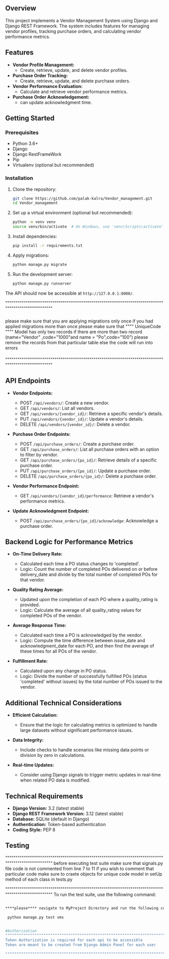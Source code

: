 
## Overview

This project implements a Vendor Management System using Django and Django REST Framework. The system includes features for managing vendor profiles, tracking purchase orders, and calculating vendor performance metrics.

## Features

- **Vendor Profile Management:**
  - Create, retrieve, update, and delete vendor profiles.
- **Purchase Order Tracking:**
  - Create, retrieve, update, and delete purchase orders.
- **Vendor Performance Evaluation:**
  - Calculate and retrieve vendor performance metrics.
- **Purchase Order Acknowledgement:**
  - can update acknowledgment time.

## Getting Started

### Prerequisites

- Python 3.6+
- Django
- Django RestFrameWork  
- Pip
- Virtualenv (optional but recommended)

### Installation

1. Clone the repository:

    ```bash
    git clone https://github.com/palak-kalra/Vendor_management.git
    cd Vendor_management
    ```

2. Set up a virtual environment (optional but recommended):

    ```bash
    python -m venv venv
    source venv/bin/activate  # On Windows, use 'venv\Scripts\activate'
    ```

3. Install dependencies:

    ```bash
    pip install -r requirements.txt
    ```

4. Apply migrations:

    ```bash
    python manage.py migrate
    ```

5. Run the development server:

    ```bash
    python manage.py runserver
    ```

The API should now be accessible at `http://127.0.0.1:8000/`.

""""""""""""""""""""""""""""""""""""""""""""""""""""""""""""""""""""""""""""""""""""""""""""""""""""
#####
please make sure that you are applying migrations only once if you had applied migrations more than once please make sure that """" UniqueCode """" Model has only two records if there are more than two record (name="Vendor" ,code="1000"and name = "Po",code="100") please remove the records from that particular table else the code will run into errors 
####
""""""""""""""""""""""""""""""""""""""""""""""""""""""""""""""""""""""""""""""""""""""""""""""""""""

## API Endpoints

- **Vendor Endpoints:**
  - POST `/api/vendors/`: Create a new vendor.
  - GET `/api/vendors/`: List all vendors.
  - GET `/api/vendors/{vendor_id}/`: Retrieve a specific vendor's details.
  - PUT `/api/vendors/{vendor_id}/`: Update a vendor's details.
  - DELETE `/api/vendors/{vendor_id}/`: Delete a vendor.

- **Purchase Order Endpoints:**
  - POST `/api/purchase_orders/`: Create a purchase order.
  - GET `/api/purchase_orders/`: List all purchase orders with an option to filter by vendor.
  - GET `/api/purchase_orders/{po_id}/`: Retrieve details of a specific purchase order.
  - PUT `/api/purchase_orders/{po_id}/`: Update a purchase order.
  - DELETE `/api/purchase_orders/{po_id}/`: Delete a purchase order.

- **Vendor Performance Endpoint:**
  - GET `/api/vendors/{vendor_id}/performance`: Retrieve a vendor's performance metrics.

- **Update Acknowledgment Endpoint:**
  - POST `/api/purchase_orders/{po_id}/acknowledge`: Acknowledge a purchase order.

## Backend Logic for Performance Metrics

- **On-Time Delivery Rate:**
  - Calculated each time a PO status changes to 'completed'.
  - Logic: Count the number of completed POs delivered on or before delivery_date and divide by the total number of completed POs for that vendor.

- **Quality Rating Average:**
  - Updated upon the completion of each PO where a quality_rating is provided.
  - Logic: Calculate the average of all quality_rating values for completed POs of the vendor.

- **Average Response Time:**
  - Calculated each time a PO is acknowledged by the vendor.
  - Logic: Compute the time difference between issue_date and acknowledgment_date for each PO, and then find the average of these times for all POs of the vendor.

- **Fulfillment Rate:**
  - Calculated upon any change in PO status.
  - Logic: Divide the number of successfully fulfilled POs (status 'completed' without issues) by the total number of POs issued to the vendor.

## Additional Technical Considerations

- **Efficient Calculation:**
  - Ensure that the logic for calculating metrics is optimized to handle large datasets without significant performance issues.

- **Data Integrity:**
  - Include checks to handle scenarios like missing data points or division by zero in calculations.

- **Real-time Updates:**
  - Consider using Django signals to trigger metric updates in real-time when related PO data is modified.

## Technical Requirements

- **Django Version:** 3.2 (latest stable)
- **Django REST Framework Version:** 3.12 (latest stable)
- **Database:** SQLite (default in Django)
- **Authentication:** Token-based authentication
- **Coding Style:** PEP 8

## Testing
""""""""""""""""""""""""""""""""""""""""""""""""""""""""""""""""""""""""""""""""""""""""""""""""""""
before executing test suite make sure that signals.py file code is not commented from line 7 to 11
if you wish to comment that particular code  make sure to craete objects for unique code model in setUp method of each class in tests.py

""""""""""""""""""""""""""""""""""""""""""""""""""""""""""""""""""""""""""""""""""""""""""""""""""""
To run the test suite, use the following command:

```bash for windows

****please**** navigate to MyProject Directory and run the following command

 python manage.py test vms


#Authorization
"""""""""""""""""""""""""""""""""""""""""""""""""""""""""""""""""""""""""""""
Token Authorization is required for each api to be accessible 
Token are meant to be created from Django Admin Panel for each user

"""""""""""""""""""""""""""""""""""""""""""""""""""""""""""""""""""""""""""""
